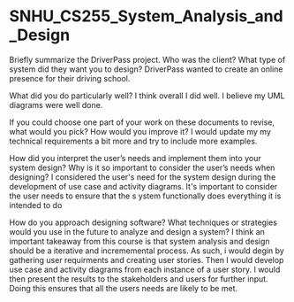 # SNHU_CS255_System_Analysis_and_Design

Briefly summarize the DriverPass project. Who was the client? What type of system did they want you to design?
DriverPass wanted to create an online presence for their driving school.

What did you do particularly well?
I think overall I did well. I believe my UML diagrams were well done.

If you could choose one part of your work on these documents to revise, what would you pick? How would you improve it?
I would update my my technical requirements a bit more and try to include more examples.

How did you interpret the user’s needs and implement them into your system design? Why is it so important to consider the user’s needs when designing?
I considered the user's need for the system design during the development of use case and activity diagrams. It's important to consider the user needs to ensure 
that the s ystem functionally does everything it is intended to do

How do you approach designing software? What techniques or strategies would you use in the future to analyze and design a system?
I think an important takeaway from this course is that system analysis and design should be a iterative and incrememental process. As such, i would degin by gathering
user requirments and creating user stories. Then I would develop use case and activity diagrams from each instance of a user story. I would then present the results 
to the stakeholders and users for further input. Doing this ensures that all the users needs are likely to be met.
